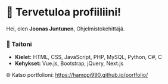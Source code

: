 # 👋 Tervetuloa profiiliini!  

Hei, olen **Joonas Juntunen**, Ohjelmistokehittäjä.  

### 🔧 Taitoni  
- **Kielet:** HTML, CSS, JavaScript, PHP, MySQL, Python, C#, C
- **Kehykset:** Vue.js, Bootstrap, jQuery, Next.js


🌐 Katso portfolioni: https://hamppi990.github.io/portfolio/
